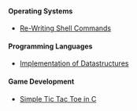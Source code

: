 #### Operating Systems

- [Re-Writing Shell Commands](shellcommands)

#### Programming Languages

- [Implementation of Datastructures](datastructures)


#### Game Development

- [Simple Tic Tac Toe in C](tictactoe)
